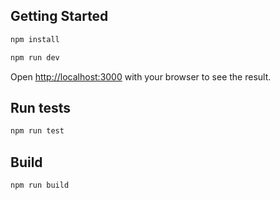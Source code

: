 ## Getting Started

```bash
npm install
```

```bash
npm run dev
```

Open [http://localhost:3000](http://localhost:3000) with your browser to see the result.

## Run tests

```bash
npm run test
```

## Build

```bash
npm run build
```

